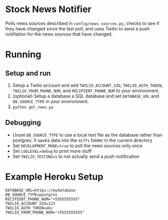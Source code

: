 # Stock News Notifier

Polls news sources described in `config/news_sources.py`, checks to see if they have changed since the last poll, and uses Twilio to send a push notifiation for the news sources that have changed.

# Running

## Setup and run

1. Setup a Twilio account and add `TWILIO_ACCOUNT_SID`, `TWILIO_AUTH_TOKEN`, `TWILIO_FROM_PHONE_NUM`, and `RECIPIENT_PHONE_NUM` to your environment.
1. (optional) Setup a database a SQL database and set `DATABASE_URL` and `DB_SOURCE_TYPE` in your environment.
1. `python get_news.py`

## Debugging

- Unset `DB_SOURCE_TYPE` to use a local text file as the database rather than postgres. It saves data into the `diffs` folder in the current directory
- Set `DEVELOPMENT_MODE=true` to poll the news sources only once
- Set `LOGLEVEL=debug` to print more stuff
- Set `TWILIO_TESTING=1` to not actually send a push notification

# Example Heroku Setup

    DATABASE_URL=https://mydatabase
    DB_SOURCE_TYPE=postgres
    RECIPIENT_PHONE_NUM="+5555555555"
    TWILIO_ACCOUNT_SID=123
    TWILIO_AUTH_TOKEN=abc
    TWILIO_FROM_PHONE_NUM="+5555555555"
    